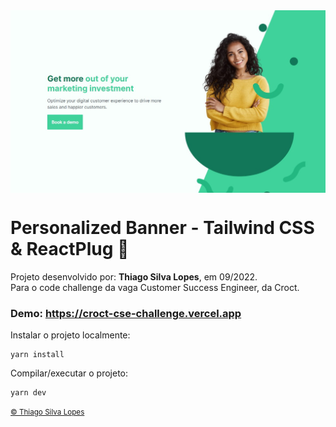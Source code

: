 <!-- -->
<div align="center">
<img src="./docs/app.jpg" align="center">
</div>

# Personalized Banner - Tailwind CSS & ReactPlug 🐊

<p>Projeto desenvolvido por: <strong>Thiago Silva Lopes</strong>, em 09/2022.<br/>
Para o code challenge da vaga Customer Success Engineer, da Croct.</p>

### Demo: https://croct-cse-challenge.vercel.app

<p> Instalar o projeto localmente: </p>

```
yarn install
```

<p> Compilar/executar o projeto: </p>

```
yarn dev
```

<small>
<a href="https://github.com/Thiagoow" target="_blank">
  © Thiago Silva Lopes
</a>
</small>
